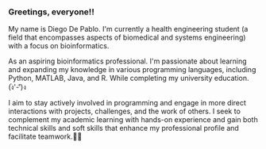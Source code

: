 ### Greetings, everyone!! 
My name is Diego De Pablo. I'm currently a health engineering student (a field that encompasses aspects of biomedical and systems engineering) with a focus on bioinformatics. 

As an aspiring bioinformatics professional. I'm passionate about learning and expanding my knowledge in various programming languages, including Python, MATLAB, Java, and R. While completing my university education. (ง︡'-'︠)ง

I aim to stay actively involved in programming and engage in more direct interactions with projects, challenges, and the work of others. I seek to complement my academic learning with hands-on experience and gain both technical skills and soft skills that enhance my professional profile and facilitate teamwork.🫡😄


<!--
**Diegodepab/Diegodepab** is a ✨ _special_ ✨ repository because its `README.md` (this file) appears on your GitHub profile.
I eagerly anticipate receiving assistance in the challenge repertoires, where I seek to delve beyond finding a mere solution and explore the most effective approaches to solving the challenge by employing appropriate data structures. I'm also in the process of acclimating to GitHub, and I would be deeply grateful for any guidance you can provide me (ง︡'-'︠)ง
Here are some ideas to get you started:

- 🔭 I’m currently working on ...
- 🌱 I’m currently learning ...
- 👯 I’m looking to collaborate on ...
- 🤔 I’m looking for help with ...
- 💬 Ask me about ...
- 📫 How to reach me: ...
- 😄 Pronouns: ...
- ⚡ Fun fact: ...
-->
